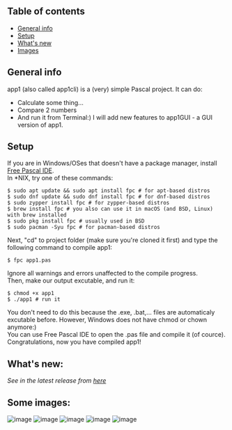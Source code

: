 ## Table of contents
* [General info](#general-info)
* [Setup](#setup)
* [What's new](#whats-new)
* [Images](#some-images)

## General info
app1 (also called app1cli) is a (very) simple Pascal project. It can do:
* Calculate some thing...
* Compare 2 numbers
* And run it from Terminal:)
I will add new features to app1GUI - a GUI version of app1.
	
## Setup
If you are in Windows/OSes that doesn't have a package manager, install [Free Pascal IDE](https://www.freepascal.org/download.html). <br>
In *NIX, try one of these commands:

```
$ sudo apt update && sudo apt install fpc # for apt-based distros
$ sudo dnf update && sudo dnf install fpc # for dnf-based distros
$ sudo zypper install fpc # for zypper-based distros
$ brew install fpc # you also can use it in macOS (and BSD, Linux) with brew installed
$ sudo pkg install fpc # usually used in BSD
$ sudo pacman -Syu fpc # for pacman-based distros
```
Next, "cd" to project folder (make sure you're cloned it first) and type the following command to compile app1:
```
$ fpc app1.pas
```
Ignore all warnings and errors unaffected to the compile progress. <br>
Then, make our output excutable, and run it:
``` 
$ chmod +x app1 
$ ./app1 # run it 
```
You don't need to do this because the .exe, .bat,... files are automaticaly excutable before. 
However, Windows does not have chmod or chown anymore:)  
You can use Free Pascal IDE to open the .pas file and compile it (of cource). <br>
Congratulations, now you have compiled app1!

## What's new:
*See in the latest release from [here](https://github.com/lebao3105/app1cli/releases/)*

## Some images:
![image](https://user-images.githubusercontent.com/77564176/139211727-06351e51-9b6b-4363-be7d-109b0597bca6.png)
![image](https://user-images.githubusercontent.com/77564176/138020987-e248b913-0680-40eb-8e90-d71848780e3f.png)
![image](https://user-images.githubusercontent.com/77564176/139212160-2cfd1b74-0f59-444d-af8f-517d3e5475df.png)
![image](https://user-images.githubusercontent.com/77564176/139212433-a15929d2-7e75-45b8-b764-f702242a56bc.png)
![image](https://user-images.githubusercontent.com/77564176/139212736-f8670679-9d78-4b28-be0b-cbc20dbb9c77.png)

